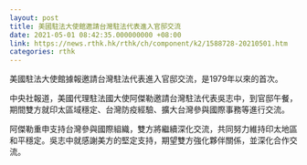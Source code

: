 ```yaml
---
layout: post
title: 美國駐法大使館邀請台灣駐法代表進入官邸交流
date: 2021-05-01 08:42:35.000000000 +08:00
link: https://news.rthk.hk/rthk/ch/component/k2/1588728-20210501.htm
categories: rthk
---
```


美國駐法大使館據報邀請台灣駐法代表進入官邸交流，是1979年以來的首次。

中央社報道，美國代理駐法國大使阿傑勒邀請台灣駐法代表吳志中，到官邸午餐，期間雙方就印太區域穩定、台灣防疫經驗、擴大台灣參與國際事務等進行交流。

阿傑勒重申支持台灣參與國際組織，雙方將繼續深化交流，共同努力維持印太地區和平穩定。吳志中就感謝美方的堅定支持，期望雙方強化夥伴關係，並深化合作交流。
